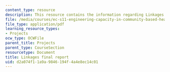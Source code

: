 ```yaml
---
content_type: resource
description: This resource contains the information regarding Linkages final report.
file: /media/courses/ec-s11-engineering-capacity-in-community-based-healthcare-fall-2005/d2a074f11a9a9846194f4a4e8ec14c01_MITEC_S11F05_lnkg_final_rprt.pdf
file_type: application/pdf
learning_resource_types:
- Projects
ocw_type: OCWFile
parent_title: Projects
parent_type: CourseSection
resourcetype: Document
title: Linkages final report
uid: d2a074f1-1a9a-9846-194f-4a4e8ec14c01
---
```

